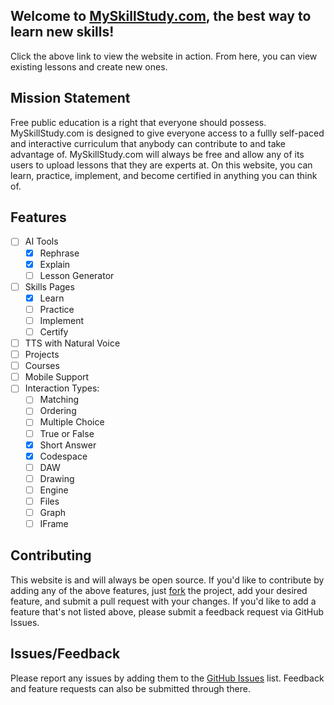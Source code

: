 ## Welcome to [MySkillStudy.com](https://myskillstudy.com), the best way to learn new skills!

Click the above link to view the website in action. From here, you can view existing lessons and create new ones.

## Mission Statement

Free public education is a right that everyone should possess. MySkillStudy.com is designed to give everyone access to a fullly self-paced and interactive curriculum that anybody can contribute to and take advantage of. MySkillStudy.com will always be free and allow any of its users to upload lessons that they are experts at. On this website, you can learn, practice, implement, and become certified in anything you can think of.

## Features
- [ ] AI Tools
  - [x] Rephrase
  - [x] Explain
  - [ ] Lesson Generator
- [ ] Skills Pages
  - [x] Learn
  - [ ] Practice
  - [ ] Implement
  - [ ] Certify
- [ ] TTS with Natural Voice
- [ ] Projects
- [ ] Courses
- [ ] Mobile Support
- [ ] Interaction Types:
  - [ ] Matching
  - [ ] Ordering
  - [ ] Multiple Choice
  - [ ] True or False
  - [x] Short Answer
  - [x] Codespace
  - [ ] DAW
  - [ ] Drawing
  - [ ] Engine
  - [ ] Files
  - [ ] Graph
  - [ ] IFrame

## Contributing
This website is and will always be open source. If you'd like to contribute by adding any of the above features, just [fork](https://github.com/DerekSturm263/Lesson-Host/fork) the project, add your desired feature, and submit a pull request with your changes. If you'd like to add a feature that's not listed above, please submit a feedback request via GitHub Issues.

## Issues/Feedback
Please report any issues by adding them to the [GitHub Issues](https://github.com/DerekSturm263/Lesson-Host/issues) list. Feedback and feature requests can also be submitted through there.
